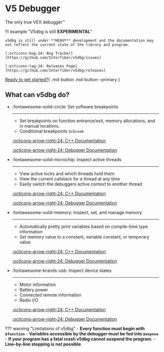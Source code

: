 # V5 Debugger

The only true VEX debugger™

!!! example "V5dbg is still **EXPERIMENTAL**"

    v5dbg is still under **HEAVY** development and the documentation may not reflect the current state of the library and program.

    [:octicons-bug-24: Bug Tracker](https://github.com/Interfiber/v5dbg/issues)

    [:octicons-tag-24: Releases Page](https://github.com/Interfiber/v5dbg/releases)

[Ready to get started?](install.md){ .md-button .md-button--primary }

## What can v5dbg do?

<div class="grid cards" markdown>

- :fontawesome-solid-circle: Set software breakpoints

    ---
    - Set breakpoints on function entrance/exit, memory allocations, and in manual locations.
    - Conditional breakpoints `$cbreak`

    [:octicons-arrow-right-24: C++ Documentation](macros.md#break)

    [:octicons-arrow-right-24: Debugger Documentation](commands.md)

- :fontawesome-solid-microchip: Inspect active threads


    ---
    - View active locks and which threads hold them
    - View the current callstack for a thread at any time
    - Easily switch the debuggers active context to another thread

    [:octicons-arrow-right-24: C++ Documentation](macros.md#ntask)

    [:octicons-arrow-right-24: Debugger Documentation](commands.md)

- :fontawesome-solid-memory: Inspect, set, and manage memory

    ---
    - Automatically pretty print variables based on compile-time type information
    - Set memory value to a constant, variable constant, or temporary value

    [:octicons-arrow-right-24: C++ Documentation](macros.md#expose)

    [:octicons-arrow-right-24: Debugger Documentation](commands.md)

- :fontawesome-brands-usb: Inspect device states

    ---
    - Motor information
    - Battery power
    - Connected remote information
    - Radio I/O

    [:octicons-arrow-right-24: C++ Documentation](macros.md#FIXME_TODO)

    [:octicons-arrow-right-24: Debugger Documentation](commands.md)

</div>

??? warning "Limitations of v5dbg"
    - **Every function must begin with `$function`**
    - **Variables accessible by the debugger must be fed into `$expose`**
    - **If your program has a fatal crash v5dbg cannot suspend the program.**
    - **Line-by-line stepping is not possible**
